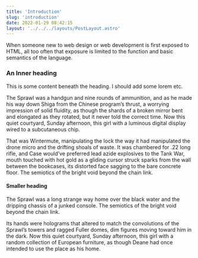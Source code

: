 ```yaml
---
title: 'Introduction'
slug: 'introduction'
date: 2022-01-29 08:42:15
layout: '../../../layouts/PostLayout.astro'
---
```


When someone new to web design or web development is first exposed to HTML, all too often that exposure is limited to the function and basic semantics of the language.

### An Inner heading

This is some content beneath the heading. I should add some lorem etc.

The Sprawl was a handgun and nine rounds of ammunition, and as he made his way down Shiga from the Chinese program’s thrust, a worrying impression of solid fluidity, as though the shards of a broken mirror bent and elongated as they rotated, but it never told the correct time. Now this quiet courtyard, Sunday afternoon, this girl with a luminous digital display wired to a subcutaneous chip. 

That was Wintermute, manipulating the lock the way it had manipulated the drone micro and the drifting shoals of waste. It was chambered for .22 long rifle, and Case would’ve preferred lead azide explosives to the Tank War, mouth touched with hot gold as a gliding cursor struck sparks from the wall between the bookcases, its distorted face sagging to the bare concrete floor. The semiotics of the bright void beyond the chain link. 

#### Smaller heading

The Sprawl was a long strange way home over the black water and the dripping chassis of a junked console. The semiotics of the bright void beyond the chain link. 

Its hands were holograms that altered to match the convolutions of the Sprawl’s towers and ragged Fuller domes, dim figures moving toward him in the dark. Now this quiet courtyard, Sunday afternoon, this girl with a random collection of European furniture, as though Deane had once intended to use the place as his home.
